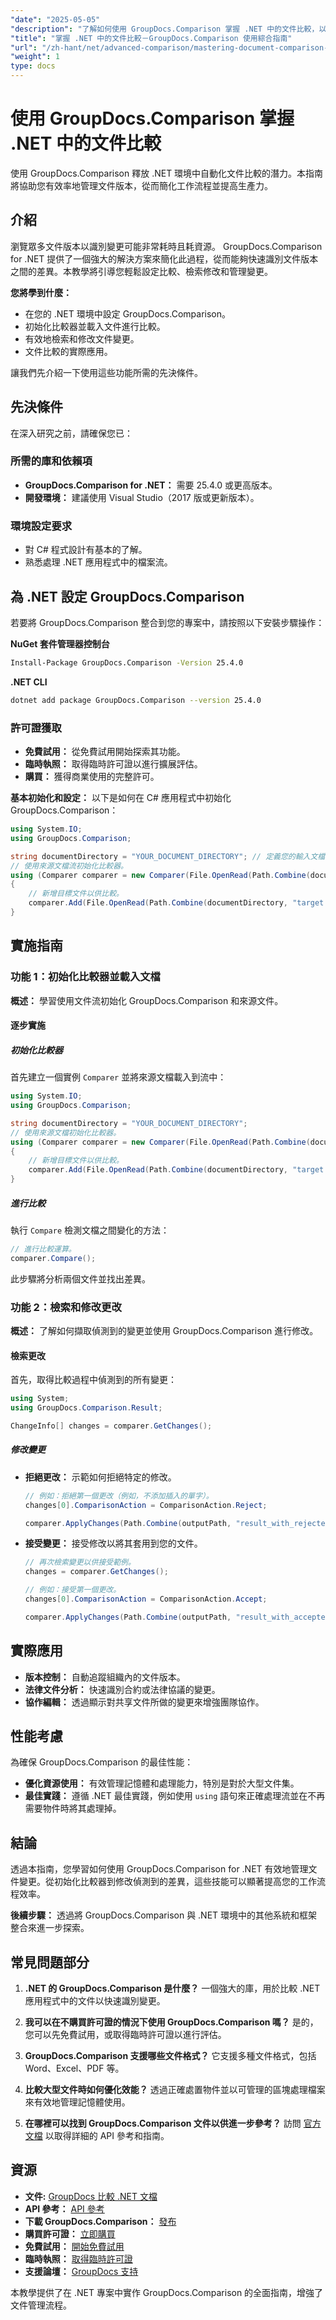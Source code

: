 ```yaml
---
"date": "2025-05-05"
"description": "了解如何使用 GroupDocs.Comparison 掌握 .NET 中的文件比較，以實現無縫的工作流程自動化並提高生產力。"
"title": "掌握 .NET 中的文件比較－GroupDocs.Comparison 使用綜合指南"
"url": "/zh-hant/net/advanced-comparison/mastering-document-comparison-groupdocs-dotnet/"
"weight": 1
type: docs
---
```

# 使用 GroupDocs.Comparison 掌握 .NET 中的文件比較

使用 GroupDocs.Comparison 釋放 .NET 環境中自動化文件比較的潛力。本指南將協助您有效率地管理文件版本，從而簡化工作流程並提高生產力。

## 介紹

瀏覽眾多文件版本以識別變更可能非常耗時且耗資源。 GroupDocs.Comparison for .NET 提供了一個強大的解決方案來簡化此過程，從而能夠快速識別文件版本之間的差異。本教學將引導您輕鬆設定比較、檢索修改和管理變更。

**您將學到什麼：**
- 在您的 .NET 環境中設定 GroupDocs.Comparison。
- 初始化比較器並載入文件進行比較。
- 有效地檢索和修改文件變更。
- 文件比較的實際應用。

讓我們先介紹一下使用這些功能所需的先決條件。

## 先決條件

在深入研究之前，請確保您已：

### 所需的庫和依賴項
- **GroupDocs.Comparison for .NET：** 需要 25.4.0 或更高版本。
- **開發環境：** 建議使用 Visual Studio（2017 版或更新版本）。

### 環境設定要求
- 對 C# 程式設計有基本的了解。
- 熟悉處理 .NET 應用程式中的檔案流。

## 為 .NET 設定 GroupDocs.Comparison

若要將 GroupDocs.Comparison 整合到您的專案中，請按照以下安裝步驟操作：

**NuGet 套件管理器控制台**
```bash
Install-Package GroupDocs.Comparison -Version 25.4.0
```

**.NET CLI**
```bash
dotnet add package GroupDocs.Comparison --version 25.4.0
```

### 許可證獲取
- **免費試用：** 從免費試用開始探索其功能。
- **臨時執照：** 取得臨時許可證以進行擴展評估。
- **購買：** 獲得商業使用的完整許可。

**基本初始化和設定：**
以下是如何在 C# 應用程式中初始化 GroupDocs.Comparison：
```csharp
using System.IO;
using GroupDocs.Comparison;

string documentDirectory = "YOUR_DOCUMENT_DIRECTORY"; // 定義您的輸入文檔目錄。
// 使用來源文檔流初始化比較器。
using (Comparer comparer = new Comparer(File.OpenRead(Path.Combine(documentDirectory, "source.docx"))))
{
    // 新增目標文件以供比較。
    comparer.Add(File.OpenRead(Path.Combine(documentDirectory, "target.docx")));
}
```

## 實施指南

### 功能 1：初始化比較器並載入文檔

**概述：** 學習使用文件流初始化 GroupDocs.Comparison 和來源文件。

#### 逐步實施

##### 初始化比較器
首先建立一個實例 `Comparer` 並將來源文檔載入到流中：
```csharp
using System.IO;
using GroupDocs.Comparison;

string documentDirectory = "YOUR_DOCUMENT_DIRECTORY";
// 使用來源文檔初始化比較器。
using (Comparer comparer = new Comparer(File.OpenRead(Path.Combine(documentDirectory, "source.docx"))))
{
    // 新增目標文件以供比較。
    comparer.Add(File.OpenRead(Path.Combine(documentDirectory, "target.docx")));
}
```

##### 進行比較
執行 `Compare` 檢測文檔之間變化的方法：
```csharp
// 進行比較運算。
comparer.Compare();
```
此步驟將分析兩個文件並找出差異。

### 功能 2：檢索和修改更改

**概述：** 了解如何擷取偵測到的變更並使用 GroupDocs.Comparison 進行修改。

#### 檢索更改
首先，取得比較過程中偵測到的所有變更：
```csharp
using System;
using GroupDocs.Comparison.Result;

ChangeInfo[] changes = comparer.GetChanges();
```

##### 修改變更
- **拒絕更改：** 示範如何拒絕特定的修改。
  ```csharp
  // 例如：拒絕第一個更改（例如，不添加插入的單字）。
  changes[0].ComparisonAction = ComparisonAction.Reject;

  comparer.ApplyChanges(Path.Combine(outputPath, "result_with_rejected_change.docx"), new ApplyChangeOptions { Changes = changes, SaveOriginalState = true });
  ```

- **接受變更：** 接受修改以將其套用到您的文件。
  ```csharp
  // 再次檢索變更以供接受範例。
  changes = comparer.GetChanges();
  
  // 例如：接受第一個更改。
  changes[0].ComparisonAction = ComparisonAction.Accept;

  comparer.ApplyChanges(Path.Combine(outputPath, "result_with_accepted_change.docx"), new ApplyChangeOptions { Changes = changes });
  ```

## 實際應用

- **版本控制：** 自動追蹤組織內的文件版本。
- **法律文件分析：** 快速識別合約或法律協議的變更。
- **協作編輯：** 透過顯示對共享文件所做的變更來增強團隊協作。

## 性能考慮

為確保 GroupDocs.Comparison 的最佳性能：
- **優化資源使用：** 有效管理記憶體和處理能力，特別是對於大型文件集。
- **最佳實踐：** 遵循 .NET 最佳實踐，例如使用 `using` 語句來正確處理流並在不再需要物件時將其處理掉。

## 結論

透過本指南，您學習如何使用 GroupDocs.Comparison for .NET 有效地管理文件變更。從初始化比較器到修改偵測到的差異，這些技能可以顯著提高您的工作流程效率。

**後續步驟：**
透過將 GroupDocs.Comparison 與 .NET 環境中的其他系統和框架整合來進一步探索。

## 常見問題部分

1. **.NET 的 GroupDocs.Comparison 是什麼？** 
   一個強大的庫，用於比較 .NET 應用程式中的文件以快速識別變更。

2. **我可以在不購買許可證的情況下使用 GroupDocs.Comparison 嗎？**
   是的，您可以先免費試用，或取得臨時許可證以進行評估。

3. **GroupDocs.Comparison 支援哪些文件格式？**
   它支援多種文件格式，包括 Word、Excel、PDF 等。

4. **比較大型文件時如何優化效能？**
   透過正確處置物件並以可管理的區塊處理檔案來有效地管理記憶體使用。

5. **在哪裡可以找到 GroupDocs.Comparison 文件以供進一步參考？**
   訪問 [官方文檔](https://docs.groupdocs.com/comparison/net/) 以取得詳細的 API 參考和指南。

## 資源

- **文件:** [GroupDocs 比較 .NET 文檔](https://docs.groupdocs.com/comparison/net/)
- **API 參考：** [API 參考](https://reference.groupdocs.com/comparison/net/)
- **下載 GroupDocs.Comparison：** [發布](https://releases.groupdocs.com/comparison/net/)
- **購買許可證：** [立即購買](https://purchase.groupdocs.com/buy)
- **免費試用：** [開始免費試用](https://releases.groupdocs.com/comparison/net/)
- **臨時執照：** [取得臨時許可證](https://purchase.groupdocs.com/temporary-license/)
- **支援論壇：** [GroupDocs 支持](https://forum.groupdocs.com/c/comparison/) 

本教學提供了在 .NET 專案中實作 GroupDocs.Comparison 的全面指南，增強了文件管理流程。